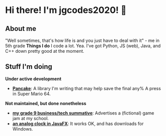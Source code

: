 # Hi there! I'm jgcodes2020! 👋

<!--
**jgcodes2020/jgcodes2020** is a ✨ _special_ ✨ repository because its `README.md` (this file) appears on your GitHub profile.

Here are some ideas to get you started:

- 🔭 I’m currently working on ...
- 🌱 I’m currently learning ...
- 👯 I’m looking to collaborate on ...
- 🤔 I’m looking for help with ...
- 💬 Ask me about ...
- 📫 How to reach me: ...
- 😄 Pronouns: ...
- ⚡ Fun fact: ...
-->
## About me
"Well sometimes, that's how life is and you just have to deal with it" - me in 5th grade
**Things I do**
I code a lot. Yea. I've got Python, JS (web), Java, and C++ down pretty good at the moment.
## Stuff I'm doing
**Under active development**
- **[Pancake](https://github.com/jgcodes2020/pancake)**: A library I'm writing that may help save the final any% A press in Super Mario 64.

**Not maintained, but done nonetheless**
- **[my grade 9 business/tech summative](https://github.com/jgcodes2020/hackathon-uhs)**: Advertises a (fictional) game jam at my school.
- **[an analog clock in JavaFX](https://github.com/jgcodes2020/JFX-Analog-Clock)**: It works OK, and has downloads for Windows.
